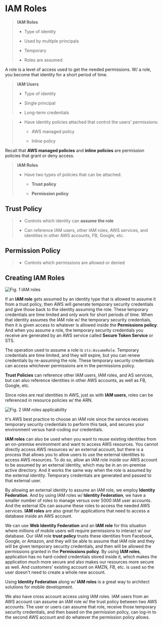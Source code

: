 # IAM Roles

> **IAM Roles**
>
> * Type of identity
>
> * Used by multiple principals
>
> * Temporary
>
> * Roles are assumed

A role is a level of access used to get the needed permissions. W/ a role, you become that identity for a short period of time.

> **IAM Users**
>
> * Type of identity
>
> * Single principal
>
> * Long-term credentials

> * Have identity policies attached that control the users' permissions:
>
>   * AWS managed policy
>
>   * Inline policy

Recall that **AWS managed policies** and **inline policies** are permission policies that grant or deny access.

> **IAM Roles**
>
> * Have two types of policies that can be attached:
>
>   * **Trust policy**
>
>   * **Permission policy**

## Trust Policy

> * Controls which identity can **assume the role**
>
> * Can reference IAM users, other IAM roles, AWS services, and identities in other AWS accounts, FB, Google, etc.

## Permission Policy

> * Controls which permissions are allowed or denied

## Creating IAM Roles

![Fig. 1 IAM roles](../../../../../img/SAA-CO2/identity-access-management/identity-types/iam-role/diagram-I.png)

If an **IAM role** gets assumed by an identity type that is allowed to assume it from a trust policy, then AWS will generate temporary security credentials and give those back to the identity assuming the role. These temporary credentials are time limited and only work for short periods of time. When that identity assumes the IAM role w/ the temporary security credentials, then it is given access to whatever is allowed inside the **Permissions policy**. And when you assume a role, the temporary security credentials you receive are generated by an AWS service called **Secure Token Service** or STS.

The operation used to assume a role is `sts:AssumeRole`. Temporary credentials are time limited, and they will expire, but you can renew credentials by re-assuming the role. These temporary security credentials can access whichever permissions are in the permissions policy.

**Trust Policies** can reference other IAM users, IAM roles, and AS services, but can also reference identities in other AWS accounts, as well as FB, Google, etc.

Since roles are real identities in AWS, just as with **IAM users**, roles can be referenced in resource policies w/ the ARN.

![Fig. 2 IAM roles applicability](../../../../../img/SAA-CO2/identity-access-management/identity-types/iam-role/diagram-II.png)

It's AWS best practice to choose an IAM role since the service receives temporary security credentials to perform this task, and secures your environment versus hard-coding our credentials.

**IAM roles** can also be used when you want to reuse existing identities from an on-premise environment and want to access AWS resources. You cannot directly access AWS resources w/ an external account, but there is a process that allows you to allow users to use the external identities to access AWS resources. To do so, allow an IAM role inside our AWS account to be assumed by an external identity, which may be in an on-premise active directory. And it works the same way when the role is assumed by the external identity. Temporary credentials are generated and passed to that external user.

By allowing an external identity to assume an IAM role, we employ **Identity Federation**. And by using IAM roles w/ **Identity Federation**, we have a smaller number of roles to manage versus over 5000 IAM user accounts. And the external IDs can assume these roles to access the needed AWS services. **IAM roles** are also great for applications that need to access a database inside an AWS account.

We can use **Web Identity Federation** and an **IAM role** for this situation where millions of mobile users will require permissions to interact w/ our database. Our IAM role **trust policy** trusts these identities from Facebook, Google, or Amazon, and they will be able to assume that IAM role and they will be given temporary security credentials, and then will be allowed the permissions granted in the **Permissions policy**. By using **IAM roles**, application has no hard-coded credentials stored inside it, which makes the application much more secure and also makes our resources more secure as well. And customers' existing account on AMZN, FB, etc. is used so the user doesn't need to create a whole new account.

Using **Identity Federation** along w/ **IAM roles** is a great way to architect solutions for mobile development.

We also have cross account access using IAM roles. IAM users from an AWS account can assume an IAM role w/ the trust policy between two AWS accounts. The user or users can assume that role, receive those temporary security credentials, and then based on the permission policy, can log-in to the second AWS account and do whatever the permission policy allows.
